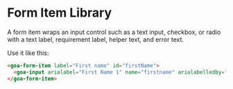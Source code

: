 # Form Item Library
A form item wraps an input control such as a text input, checkbox, or radio with a text label, requirement label, helper text, and error text.

Use it like this:

```html
<goa-form-item label="First name" id="firstName">
  <goa-input arialabel="First Name 1" name="firstname" arialabelledby="firstName" type="text"></goa-input>
</goa-form-item>
```
